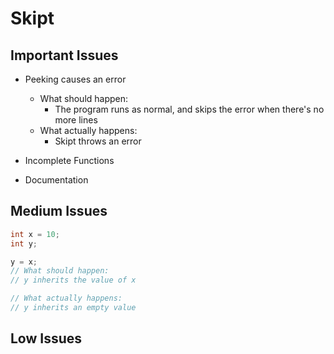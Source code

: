 # Skipt

## Important Issues
- Peeking causes an error
  - What should happen:
    - The program runs as normal, and skips the error when there's no more lines
  - What actually happens:
    - Skipt throws an error

- Incomplete Functions
- Documentation

## Medium Issues
```cpp
int x = 10;
int y;

y = x;
// What should happen:
// y inherits the value of x

// What actually happens:
// y inherits an empty value
```

## Low Issues
